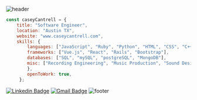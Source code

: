 ![header](https://capsule-render.vercel.app/api?type=waving&color=0:33C4FF,100:33FFE6&height=160&section=header&text=Casey%20Cantrell&animation=scaleIn&fontSize=40&fontColor=ffffff&fontAlignY=30)
```js
const caseyCantrell = {
    title: "Software Engineer",
    location: "Austin TX",
    website: "www.caseycantrell.com",
    skills: {
        languages: ["JavaScript", "Ruby", "Python", "HTML", "CSS", "C++", "PHP"],
        frameworks: ["Vue.js", "React", "Rails", "Bootstrap"],
        databases: ["SQL", "mySQL", "postgreSQL", "MongoDB"],
        misc: ["Recording Engineering", "Music Production", "Sound Design", "Audio/Video Editing"]
        },
        openToWork: true,
     };
```
[![Linkedin Badge](https://img.shields.io/badge/-Casey_Cantrell-blue?style=for-the-badge&logo=Linkedin&logoColor=white&link=https://www.linkedin.com/in/cantrellcasey)](https://www.linkedin.com/in/cantrellcasey/) [![Gmail Badge](https://img.shields.io/badge/-cantrellcasey@gmail.com-c14438?style=for-the-badge&logo=Gmail&logoColor=white&link=mailto:cantrellcasey@gmail.com)](mailto:cantrellcasey@gmail.com)
![footer](https://capsule-render.vercel.app/api?type=waving&color=0:33FFE6,100:33C4FF&height=95&section=footer)
